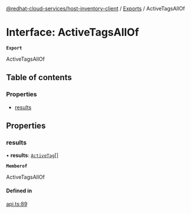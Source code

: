 [@redhat-cloud-services/host-inventory-client](../README.md) / [Exports](../modules.md) / ActiveTagsAllOf

# Interface: ActiveTagsAllOf

**`Export`**

ActiveTagsAllOf

## Table of contents

### Properties

- [results](ActiveTagsAllOf.md#results)

## Properties

### results

• **results**: [`ActiveTag`](ActiveTag.md)[]

**`Memberof`**

ActiveTagsAllOf

#### Defined in

[api.ts:89](https://github.com/RedHatInsights/javascript-clients/blob/main/packages/host-inventory/api.ts#L89)
